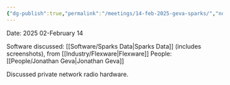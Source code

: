 ```yaml
---
{"dg-publish":true,"permalink":"/meetings/14-feb-2025-geva-sparks/","noteIcon":"","created":"2025-02-14T15:36:02.394-06:00"}
---
```


Date: 2025 02-February 14

Software discussed: [[Software/Sparks Data\|Sparks Data]] (includes screenshots), from [[Industry/Flexware\|Flexware]]
People: [[People/Jonathan Geva\|Jonathan Geva]]

Discussed private network radio hardware.